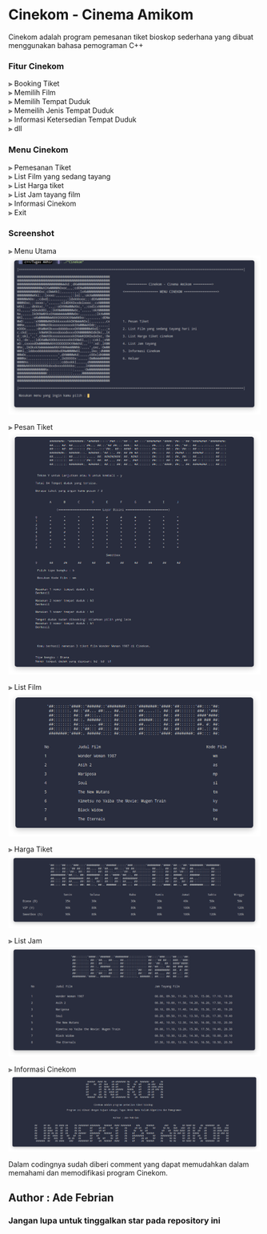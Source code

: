 # Cinekom - Cinema Amikom 

Cinekom adalah program pemesanan tiket bioskop sederhana yang dibuat menggunakan bahasa pemograman C++ 

### Fitur Cinekom 

⫸ Booking Tiket <br>
⫸ Memilih Film  <br>
⫸ Memilih Tempat Duduk <br>
⫸ Memeilih Jenis Tempat Duduk <br>
⫸ Informasi Ketersedian Tempat Duduk <br>
⫸ dll  <br>

### Menu Cinekom 

⫸ Pemesanan Tiket <br>
⫸ List Film yang sedang tayang <br>
⫸ List Harga tiket <br>
⫸ List Jam tayang film <br>
⫸ Informasi Cinekom <br>
⫸ Exit <br>

### Screenshot

⫸ Menu Utama <br> ![Alt text](https://github.com/Adefebrian/Cinekom/blob/main/Screenshot/Menu%20utama.png) <p>
⫸ Pesan Tiket <br> ![Alt text](https://github.com/Adefebrian/Cinekom/blob/main/Screenshot/Pesan%20Tiket.png) <p>
⫸ List Film <br> ![Alt text](https://github.com/Adefebrian/Cinekom/blob/main/Screenshot/List%20Film.png) <p>
⫸ Harga Tiket <br> ![Alt text](https://github.com/Adefebrian/Cinekom/blob/main/Screenshot/Harga%20Tiket.png) <p>
⫸ List Jam <br> ![Alt text](https://github.com/Adefebrian/Cinekom/blob/main/Screenshot/List%20Jam.png) <p>
⫸ Informasi Cinekom <br> ![Alt text](https://github.com/Adefebrian/Cinekom/blob/main/Screenshot/Informasi%20Cinekom.png) <p>

Dalam codingnya sudah diberi comment yang dapat memudahkan dalam memahami dan memodifikasi program Cinekom. 

## Author : Ade Febrian
### Jangan lupa untuk tinggalkan star pada repository ini 
